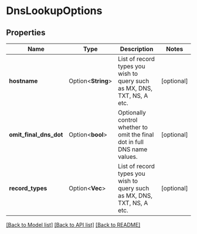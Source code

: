 # DnsLookupOptions

## Properties

Name | Type | Description | Notes
------------ | ------------- | ------------- | -------------
**hostname** | Option<**String**> | List of record types you wish to query such as MX, DNS, TXT, NS, A etc. | [optional]
**omit_final_dns_dot** | Option<**bool**> | Optionally control whether to omit the final dot in full DNS name values. | [optional]
**record_types** | Option<**Vec<String>**> | List of record types you wish to query such as MX, DNS, TXT, NS, A etc. | [optional]

[[Back to Model list]](../README.md#documentation-for-models) [[Back to API list]](../README.md#documentation-for-api-endpoints) [[Back to README]](../README.md)


